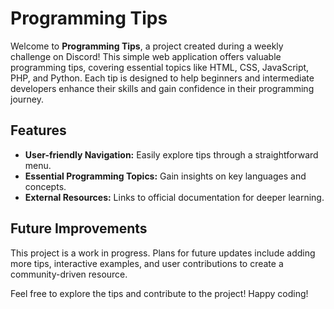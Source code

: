 # Programming Tips

Welcome to **Programming Tips**, a project created during a weekly challenge on Discord! This simple web application offers valuable programming tips, covering essential topics like HTML, CSS, JavaScript, PHP, and Python. Each tip is designed to help beginners and intermediate developers enhance their skills and gain confidence in their programming journey.

## Features
- **User-friendly Navigation:** Easily explore tips through a straightforward menu.
- **Essential Programming Topics:** Gain insights on key languages and concepts.
- **External Resources:** Links to official documentation for deeper learning.

## Future Improvements
This project is a work in progress. Plans for future updates include adding more tips, interactive examples, and user contributions to create a community-driven resource.

Feel free to explore the tips and contribute to the project! Happy coding!
